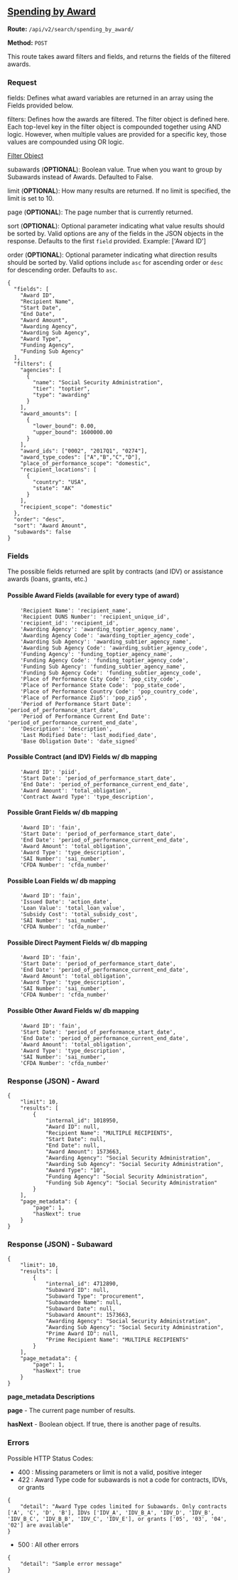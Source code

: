 ## [Spending by Award](#spending-by-award)
**Route:** `/api/v2/search/spending_by_award/`

**Method:** `POST`

This route takes award filters and fields, and returns the fields of the filtered awards.

### Request
fields: Defines what award variables are returned in an array using the Fields provided below.

filters: Defines how the awards are filtered.  The filter object is defined here.  Each top-level key in the filter object is compounded together using AND logic. However, when multiple values are provided for a specific key, those values are compounded using OR logic.

[Filter Object](../search_filters.md)

subawards (**OPTIONAL**): Boolean value.  True when you want to group by Subawards instead of Awards.  Defaulted to False.

limit (**OPTIONAL**): How many results are returned. If no limit is specified, the limit is set to 10.

page (**OPTIONAL**): The page number that is currently returned.

sort (**OPTIONAL**): Optional parameter indicating what value results should be sorted by. Valid options are any of the fields in the JSON objects in the response. Defaults to the first `field` provided. Example: ['Award ID']

order (**OPTIONAL**): Optional parameter indicating what direction results should be sorted by. Valid options include `asc` for ascending order or `desc` for descending order. Defaults to `asc`.

```
{
  "fields": [
    "Award ID",
    "Recipient Name",
    "Start Date",
    "End Date",
    "Award Amount",
    "Awarding Agency",
    "Awarding Sub Agency",
    "Award Type",
    "Funding Agency",
    "Funding Sub Agency"
  ],
  "filters": {
    "agencies": [
      {
        "name": "Social Security Administration",
        "tier": "toptier",
        "type": "awarding"
      }
    ],
    "award_amounts": [
      {
        "lower_bound": 0.00,
        "upper_bound": 1600000.00
      }
    ],
    "award_ids": ["0002", "2017Q1", "0274"],
    "award_type_codes": ["A","B","C","D"],
    "place_of_performance_scope": "domestic",
    "recipient_locations": [
      {
        "country": "USA",
        "state": "AK"
      }
    ],
    "recipient_scope": "domestic"
  },
  "order": "desc",
  "sort": "Award Amount",
  "subawards": false
}
```
### Fields
The possible fields returned are split by contracts (and IDV) or assistance awards (loans, grants, etc.)

#### Possible Award Fields (available for every type of award)
```
    'Recipient Name': 'recipient_name',
    'Recipient DUNS Number': 'recipient_unique_id',
    'recipient_id': 'recipient_id',
    'Awarding Agency': 'awarding_toptier_agency_name',
    'Awarding Agency Code': 'awarding_toptier_agency_code',
    'Awarding Sub Agency': 'awarding_subtier_agency_name',
    'Awarding Sub Agency Code': 'awarding_subtier_agency_code',
    'Funding Agency': 'funding_toptier_agency_name',
    'Funding Agency Code': 'funding_toptier_agency_code',
    'Funding Sub Agency': 'funding_subtier_agency_name',
    'Funding Sub Agency Code': 'funding_subtier_agency_code',
    'Place of Performance City Code': 'pop_city_code',
    'Place of Performance State Code': 'pop_state_code',
    'Place of Performance Country Code': 'pop_country_code',
    'Place of Performance Zip5': 'pop_zip5',
    'Period of Performance Start Date': 'period_of_performance_start_date',
    'Period of Performance Current End Date': 'period_of_performance_current_end_date',
    'Description': 'description',
    'Last Modified Date': 'last_modified_date',
    'Base Obligation Date': 'date_signed'
```

#### Possible Contract (and IDV) Fields w/ db mapping
```
    'Award ID': 'piid',
    'Start Date': 'period_of_performance_start_date',
    'End Date': 'period_of_performance_current_end_date',
    'Award Amount': 'total_obligation',
    'Contract Award Type': 'type_description',
 ```

#### Possible Grant Fields w/ db mapping
```
    'Award ID': 'fain',
    'Start Date': 'period_of_performance_start_date',
    'End Date': 'period_of_performance_current_end_date',
    'Award Amount': 'total_obligation',
    'Award Type': 'type_description',
    'SAI Number': 'sai_number',
    'CFDA Number': 'cfda_number'
```

#### Possible Loan Fields w/ db mapping
```
    'Award ID': 'fain',
    'Issued Date': 'action_date',
    'Loan Value': 'total_loan_value',
    'Subsidy Cost': 'total_subsidy_cost',
    'SAI Number': 'sai_number',
    'CFDA Number': 'cfda_number'
```

#### Possible Direct Payment Fields w/ db mapping
```
    'Award ID': 'fain',
    'Start Date': 'period_of_performance_start_date',
    'End Date': 'period_of_performance_current_end_date',
    'Award Amount': 'total_obligation',
    'Award Type': 'type_description',
    'SAI Number': 'sai_number',
    'CFDA Number': 'cfda_number'
```

#### Possible Other Award Fields w/ db mapping
```
    'Award ID': 'fain',
    'Start Date': 'period_of_performance_start_date',
    'End Date': 'period_of_performance_current_end_date',
    'Award Amount': 'total_obligation',
    'Award Type': 'type_description',
    'SAI Number': 'sai_number',
    'CFDA Number': 'cfda_number'
```

### Response (JSON) - Award

```
{
    "limit": 10,
    "results": [
        {
            "internal_id": 1018950,
            "Award ID": null,
            "Recipient Name": "MULTIPLE RECIPIENTS",
            "Start Date": null,
            "End Date": null,
            "Award Amount": 1573663,
            "Awarding Agency": "Social Security Administration",
            "Awarding Sub Agency": "Social Security Administration",
            "Award Type": "10",
            "Funding Agency": "Social Security Administration",
            "Funding Sub Agency": "Social Security Administration"
        }
    ],
    "page_metadata": {
        "page": 1,
        "hasNext": true
    }
}

```

### Response (JSON) - Subaward

```
{
    "limit": 10,
    "results": [
        {
            "internal_id": 4712890,
            "Subaward ID": null,
            "Subaward Type": "procurement",
            "Subawardee Name": null,
            "Subaward Date": null,
            "Subaward Amount": 1573663,
            "Awarding Agency": "Social Security Administration",
            "Awarding Sub Agency": "Social Security Administration",
            "Prime Award ID": null,
            "Prime Recipient Name": "MULTIPLE RECIPIENTS"
        }
    ],
    "page_metadata": {
        "page": 1,
        "hasNext": true
    }
}

```

**page_metadata Descriptions**

**page** - The current page number of results.

**hasNext** - Boolean object. If true, there is another page of results.


### Errors
Possible HTTP Status Codes:
* 400 : Missing parameters or limit is not a valid, positive integer
* 422 : Award Type code for subawards is not a code for contracts, IDVs, or grants
```
{
    "detail": "Award Type codes limited for Subawards. Only contracts ['A', 'C', 'D', 'B'], IDVs ['IDV_A', 'IDV_B_A', 'IDV_D', 'IDV_B', 'IDV_B_C', 'IDV_B_B', 'IDV_C', 'IDV_E'], or grants ['05', '03', '04', '02'] are available"
}
```
* 500 : All other errors

```
{
    "detail": "Sample error message"
}
```

